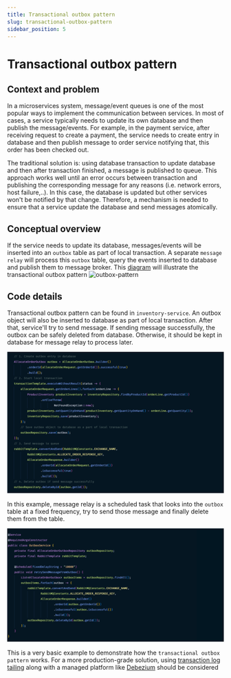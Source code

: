 ```yaml
---
title: Transactional outbox pattern
slug: transactional-outbox-pattern
sidebar_position: 5
---
```


# Transactional outbox pattern

## Context and problem

In a microservices system, message/event queues is one of the most popular ways to implement the communication between services. In most of cases, a service typically needs to update its own database and then publish the message/events. For example, in the payment service, after receiving request to create a payment, the service needs to create entry in database and then publish message to order service notifying that, this order has been checked out.

The traditional solution is: using database transaction to update database and then after transaction finished, a message is published to queue. This approach works well until an error occurs between transaction and publishing the corresponding message for any reasons (i.e. network errors, host failure,..). In this case, the database is updated but other services won't be notified by that change. Therefore, a mechanism is needed to ensure that a service update the database and send messages atomically.

## Conceptual overview

If the service needs to update its database, messages/events will be inserted into an `outbox` table as part of local transaction. A separate `message relay` will process this `outbox` table, query the events inserted to database and publish them to message broker. This [diagram](https://microservices.io/patterns/data/transactional-outbox.html) will illustrate the transactional outbox pattern
![outbox-pattern](https://microservices.io/i/patterns/data/ReliablePublication.png)

## Code details

Transactional outbox pattern can be found in `inventory-service`. An outbox object will also be inserted to database as part of local transaction. After that, service'll try to send message. If sending message successfully, the outbox can be safely deleted from database. Otherwise, it should be kept in database for message relay to process later.

![transactional outbox example](/img/transactional-outbox.png)

In this example, message relay is a scheduled task that looks into the `outbox` table at a fixed frequency, try to send those message and finally delete them from the table.

![message relay example](/img/message-relay.png)

This is a very basic example to demonstrate how the `transactional outbox pattern` works. For a more production-grade solution, using [transaction log tailing](https://microservices.io/patterns/data/transaction-log-tailing.html) along with a managed platform like [Debezium](https://debezium.io/) should be considered
